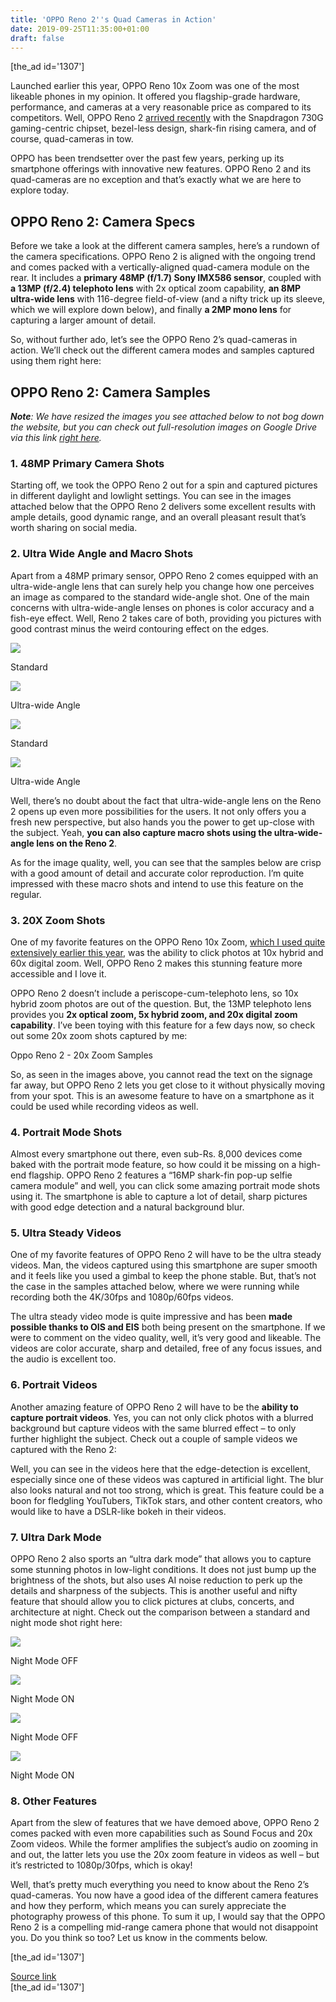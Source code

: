 ```yaml
---
title: 'OPPO Reno 2''s Quad Cameras in Action'
date: 2019-09-25T11:35:00+01:00
draft: false
---
```


\[the\_ad id='1307'\]  
  

  

Launched earlier this year, OPPO Reno 10x Zoom was one of the most likeable phones in my opinion. It offered you flagship-grade hardware, performance, and cameras at a very reasonable price as compared to its competitors. Well, OPPO Reno 2 [arrived recently](https://beebom.com/oppo-reno-2-launched-india/) with the Snapdragon 730G gaming-centric chipset, bezel-less design, shark-fin rising camera, and of course, quad-cameras in tow.  

OPPO has been trendsetter over the past few years, perking up its smartphone offerings with innovative new features. OPPO Reno 2 and its quad-cameras are no exception and that’s exactly what we are here to explore today.  

OPPO Reno 2: Camera Specs
-------------------------

  

Before we take a look at the different camera samples, here’s a rundown of the camera specifications. OPPO Reno 2 is aligned with the ongoing trend and comes packed with a vertically-aligned quad-camera module on the rear. It includes a **primary 48MP (f/1.7) Sony IMX586 sensor**, coupled with **a 13MP (f/2.4) telephoto lens** with 2x optical zoom capability, **an 8MP ultra-wide lens** with 116-degree field-of-view (and a nifty trick up its sleeve, which we will explore down below), and finally **a 2MP mono lens** for capturing a larger amount of detail.  

So, without further ado, let’s see the OPPO Reno 2’s quad-cameras in action. We’ll check out the different camera modes and samples captured using them right here:  

OPPO Reno 2: Camera Samples
---------------------------

  

_**Note**: We have resized the images you see attached below to not bog down the website, but you can check out full-resolution images on Google Drive via this link [right here](https://drive.google.com/drive/folders/1y6l2ynflwRmIBKYt1Un5BHTF77oVJWB1)._  

### 1\. 48MP Primary Camera Shots

  

Starting off, we took the OPPO Reno 2 out for a spin and captured pictures in different daylight and lowlight settings. You can see in the images attached below that the OPPO Reno 2 delivers some excellent results with ample details, good dynamic range, and an overall pleasant result that’s worth sharing on social media.  

  

### 2\. Ultra Wide Angle and Macro Shots

  

Apart from a 48MP primary sensor, OPPO Reno 2 comes equipped with an ultra-wide-angle lens that can surely help you change how one perceives an image as compared to the standard wide-angle shot. One of the main concerns with ultra-wide-angle lenses on phones is color accuracy and a fish-eye effect. Well, Reno 2 takes care of both, providing you pictures with good contrast minus the weird contouring effect on the edges.  

  
[![](https://beebom.com/wp-content/uploads/2019/09/IMG20190918061502-290x290.jpg)](https://beebom.com/wp-content/uploads/2019/09/IMG20190918061502.jpg)  

  

  
Standard  

  
[![](https://beebom.com/wp-content/uploads/2019/09/IMG20190918061508-290x290.jpg)](https://beebom.com/wp-content/uploads/2019/09/IMG20190918061508.jpg)  

  

  
Ultra-wide Angle  

  
[![](https://beebom.com/wp-content/uploads/2019/09/IMG20190918055606-290x290.jpg)](https://beebom.com/wp-content/uploads/2019/09/IMG20190918055606.jpg)  

  

  
Standard  

  
[![](https://beebom.com/wp-content/uploads/2019/09/IMG20190918055701-290x290.jpg)](https://beebom.com/wp-content/uploads/2019/09/IMG20190918055701.jpg)  

  

  
Ultra-wide Angle  

  

Well, there’s no doubt about the fact that ultra-wide-angle lens on the Reno 2 opens up even more possibilities for the users. It not only offers you a fresh new perspective, but also hands you the power to get up-close with the subject. Yeah, **you can also capture macro shots using the ultra-wide-angle lens on the Reno 2**.  

As for the image quality, well, you can see that the samples below are crisp with a good amount of detail and accurate color reproduction. I’m quite impressed with these macro shots and intend to use this feature on the regular.

  
  

  
  

### 3\. 20X Zoom Shots

  

One of my favorite features on the OPPO Reno 10x Zoom, [which I used quite extensively earlier this year](https://beebom.com/oppo-reno-official/), was the ability to click photos at 10x hybrid and 60x digital zoom. Well, OPPO Reno 2 makes this stunning feature more accessible and I love it.  

OPPO Reno 2 doesn’t include a periscope-cum-telephoto lens, so 10x hybrid zoom photos are out of the question. But, the 13MP telephoto lens provides you **2x optical zoom, 5x hybrid zoom, and 20x digital zoom capability**. I’ve been toying with this feature for a few days now, so check out some 20x zoom shots captured by me:  

  

  

  

Oppo Reno 2 - 20x Zoom Samples

  
  

  
  
  

  

  

So, as seen in the images above, you cannot read the text on the signage far away, but OPPO Reno 2 lets you get close to it without physically moving from your spot. This is an awesome feature to have on a smartphone as it could be used while recording videos as well.  

### 4\. Portrait Mode Shots

  

Almost every smartphone out there, even sub-Rs. 8,000 devices come baked with the portrait mode feature, so how could it be missing on a high-end flagship. OPPO Reno 2 features a “16MP shark-fin pop-up selfie camera module” and well, you can click some amazing portrait mode shots using it. The smartphone is able to capture a lot of detail, sharp pictures with good edge detection and a natural background blur.  

  

### 5\. Ultra Steady Videos

  

One of my favorite features of OPPO Reno 2 will have to be the ultra steady videos. Man, the videos captured using this smartphone are super smooth and it feels like you used a gimbal to keep the phone stable. But, that’s not the case in the samples attached below, where we were running while recording both the 4K/30fps and 1080p/60fps videos.  

  

  

The ultra steady video mode is quite impressive and has been **made possible thanks to OIS and EIS** both being present on the smartphone. If we were to comment on the video quality, well, it’s very good and likeable. The videos are color accurate, sharp and detailed, free of any focus issues, and the audio is excellent too.  

### 6\. Portrait Videos

  

Another amazing feature of OPPO Reno 2 will have to be the **ability to capture portrait videos**. Yes, you can not only click photos with a blurred background but capture videos with the same blurred effect – to only further highlight the subject. Check out a couple of sample videos we captured with the Reno 2:

  
  

  

  

  

Well, you can see in the videos here that the edge-detection is excellent, especially since one of these videos was captured in artificial light. The blur also looks natural and not too strong, which is great. This feature could be a boon for fledgling YouTubers, TikTok stars, and other content creators, who would like to have a DSLR-like bokeh in their videos.  

### 7\. Ultra Dark Mode

  

OPPO Reno 2 also sports an “ultra dark mode” that allows you to capture some stunning photos in low-light conditions. It does not just bump up the brightness of the shots, but also uses AI noise reduction to perk up the details and sharpness of the subjects. This is another useful and nifty feature that should allow you to click pictures at clubs, concerts, and architecture at night. Check out the comparison between a standard and night mode shot right here:  

  
[![](https://beebom.com/wp-content/uploads/2019/09/IMG20190918040649.jpg)](https://beebom.com/wp-content/uploads/2019/09/IMG20190918040649.jpg)  

  

  
Night Mode OFF  

  
[![](https://beebom.com/wp-content/uploads/2019/09/IMG20190918040639.jpg)](https://beebom.com/wp-content/uploads/2019/09/IMG20190918040639.jpg)  

  

  
Night Mode ON  

  
[![](https://beebom.com/wp-content/uploads/2019/09/IMG20190918040936.jpg)](https://beebom.com/wp-content/uploads/2019/09/IMG20190918040936.jpg)  

  

  
Night Mode OFF  

  
[![](https://beebom.com/wp-content/uploads/2019/09/IMG20190918040927_02.jpg)](https://beebom.com/wp-content/uploads/2019/09/IMG20190918040927_02.jpg)  

  

  
Night Mode ON  

  

### 8\. Other Features

  

Apart from the slew of features that we have demoed above, OPPO Reno 2 comes packed with even more capabilities such as Sound Focus and 20x Zoom videos. While the former amplifies the subject’s audio on zooming in and out, the latter lets you use the 20x zoom feature in videos as well – but it’s restricted to 1080p/30fps, which is okay!  

  

  

Well, that’s pretty much everything you need to know about the Reno 2’s quad-cameras. You now have a good idea of the different camera features and how they perform, which means you can surely appreciate the photography prowess of this phone. To sum it up, I would say that the OPPO Reno 2 is a compelling mid-range camera phone that would not disappoint you. Do you think so too? Let us know in the comments below.  

  
\[the\_ad id='1307'\]  
  
[Source link](https://beebom.com/oppo-reno-2-quad-cameras-action/)  
\[the\_ad id='1307'\]